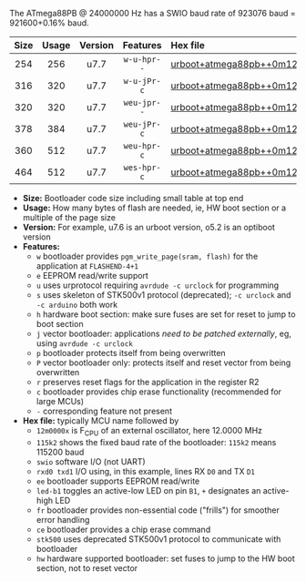 The ATmega88PB @ 24000000 Hz has a SWIO baud rate of 923076 baud = 921600+0.16% baud.

|Size|Usage|Version|Features|Hex file|
|:-:|:-:|:-:|:-:|:--|
|254|256|u7.7|`w-u-hpr--`|[urboot+atmega88pb++0m1250x++++4k8_swio_rxd0_txd1_led+b5_hw.hex](https://raw.githubusercontent.com/stefanrueger/urboot.hex/main/cores/minicore/atmega88pb/external_oscillator/fcpu++0m1250_Hz/br++++4k8_bps/urboot+atmega88pb++0m1250x++++4k8_swio_rxd0_txd1_led+b5_hw.hex)|
|316|320|u7.7|`w-u-jPr-c`|[urboot+atmega88pb++0m1250x++++4k8_swio_rxd0_txd1_led+b5_fr_ce.hex](https://raw.githubusercontent.com/stefanrueger/urboot.hex/main/cores/minicore/atmega88pb/external_oscillator/fcpu++0m1250_Hz/br++++4k8_bps/urboot+atmega88pb++0m1250x++++4k8_swio_rxd0_txd1_led+b5_fr_ce.hex)|
|320|320|u7.7|`weu-jpr--`|[urboot+atmega88pb++0m1250x++++4k8_swio_rxd0_txd1_ee_led+b5.hex](https://raw.githubusercontent.com/stefanrueger/urboot.hex/main/cores/minicore/atmega88pb/external_oscillator/fcpu++0m1250_Hz/br++++4k8_bps/urboot+atmega88pb++0m1250x++++4k8_swio_rxd0_txd1_ee_led+b5.hex)|
|378|384|u7.7|`weu-jPr-c`|[urboot+atmega88pb++0m1250x++++4k8_swio_rxd0_txd1_ee_led+b5_fr_ce.hex](https://raw.githubusercontent.com/stefanrueger/urboot.hex/main/cores/minicore/atmega88pb/external_oscillator/fcpu++0m1250_Hz/br++++4k8_bps/urboot+atmega88pb++0m1250x++++4k8_swio_rxd0_txd1_ee_led+b5_fr_ce.hex)|
|360|512|u7.7|`weu-hpr-c`|[urboot+atmega88pb++0m1250x++++4k8_swio_rxd0_txd1_ee_led+b5_fr_ce_hw.hex](https://raw.githubusercontent.com/stefanrueger/urboot.hex/main/cores/minicore/atmega88pb/external_oscillator/fcpu++0m1250_Hz/br++++4k8_bps/urboot+atmega88pb++0m1250x++++4k8_swio_rxd0_txd1_ee_led+b5_fr_ce_hw.hex)|
|464|512|u7.7|`wes-hpr-c`|[urboot+atmega88pb++0m1250x++++4k8_swio_rxd0_txd1_ee_led+b5_fr_ce_stk500_hw.hex](https://raw.githubusercontent.com/stefanrueger/urboot.hex/main/cores/minicore/atmega88pb/external_oscillator/fcpu++0m1250_Hz/br++++4k8_bps/urboot+atmega88pb++0m1250x++++4k8_swio_rxd0_txd1_ee_led+b5_fr_ce_stk500_hw.hex)|

- **Size:** Bootloader code size including small table at top end
- **Usage:** How many bytes of flash are needed, ie, HW boot section or a multiple of the page size
- **Version:** For example, u7.6 is an urboot version, o5.2 is an optiboot version
- **Features:**
  + `w` bootloader provides `pgm_write_page(sram, flash)` for the application at `FLASHEND-4+1`
  + `e` EEPROM read/write support
  + `u` uses urprotocol requiring `avrdude -c urclock` for programming
  + `s` uses skeleton of STK500v1 protocol (deprecated); `-c urclock` and `-c arduino` both work
  + `h` hardware boot section: make sure fuses are set for reset to jump to boot section
  + `j` vector bootloader: applications *need to be patched externally*, eg, using `avrdude -c urclock`
  + `p` bootloader protects itself from being overwritten
  + `P` vector bootloader only: protects itself and reset vector from being overwritten
  + `r` preserves reset flags for the application in the register R2
  + `c` bootloader provides chip erase functionality (recommended for large MCUs)
  + `-` corresponding feature not present
- **Hex file:** typically MCU name followed by
  + `12m0000x` is F<sub>CPU</sub> of an external oscillator, here 12.0000 MHz
  + `115k2` shows the fixed baud rate of the bootloader: `115k2` means 115200 baud
  + `swio` software I/O (not UART)
  + `rxd0 txd1` I/O using, in this example, lines RX `D0` and TX `D1`
  + `ee` bootloader supports EEPROM read/write
  + `led-b1` toggles an active-low LED on pin `B1`, `+` designates an active-high LED
  + `fr` bootloader provides non-essential code ("frills") for smoother error handling
  + `ce` bootloader provides a chip erase command
  + `stk500` uses deprecated STK500v1 protocol to communicate with bootloader
  + `hw` hardware supported bootloader: set fuses to jump to the HW boot section, not to reset vector
